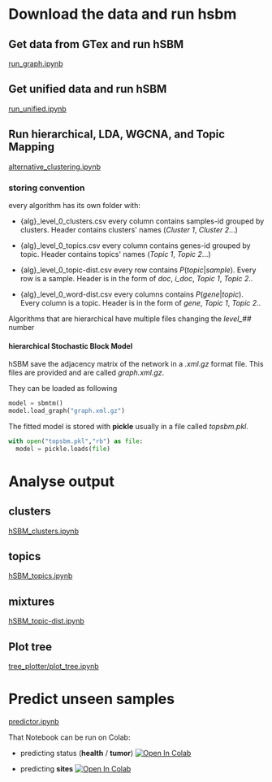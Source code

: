 # Download the data and run hsbm

## Get data from GTex and run hSBM
[run_graph.ipynb](run_graph.ipynb)

## Get unified data and run hSBM
[run_unified.ipynb](unified/run_unified.ipynb)

## Run hierarchical, LDA, WGCNA, and Topic Mapping
[alternative_clustering.ipynb](alternative_clustering.ipynb)

### storing convention
every algorithm has its own folder with:
- {alg}_level_0_clusters.csv
every column contains samples-id grouped by clusters. Header contains clusters' names (*Cluster 1*, *Cluster 2*...)

- {alg}_level_0_topics.csv
every column contains genes-id grouped by topic. Header contains topics' names (*Topic 1*, *Topic 2*...)

- {alg}_level_0_topic-dist.csv
every row contains $P(topic | sample)$. Every row is a sample. Header is in the form of *doc*, *i_doc*, *Topic 1*, *Topic 2*..

- {alg}_level_0_word-dist.csv
every columns contains $P(gene | topic)$. Every column is a topic. Header is in the form of *gene*, *Topic 1*, *Topic 2*..

Algorithms that are hierarchical have multiple files changing the *level_##* number

#### hierarchical Stochastic Block Model

hSBM save the adjacency matrix of the network in a *.xml.gz* format file. This files are provided and are called *graph.xml.gz*.

They can be loaded as following
```python
model = sbmtm()
model.load_graph("graph.xml.gz")
```

The fitted model is stored with **pickle** usually in a file called *topsbm.pkl*.   
```python
with open("topsbm.pkl","rb") as file:
  model = pickle.loads(file)
```

# Analyse output
## clusters
[hSBM_clusters.ipynb](hSBM_clusters.ipynb)

## topics
[hSBM_topics.ipynb](hSBM_topics.ipynb)

## mixtures
[hSBM_topic-dist.ipynb](hSBM_topic-dist.ipynb)

## Plot tree

[tree_plotter/plot_tree.ipynb](tree_plotter/plot_tree.ipynb)

# Predict unseen samples

[predictor.ipynb](predictor.ipynb)

That Notebook can be run on Colab:
- predicting status (**health** / **tumor**) [![Open In Colab](https://colab.research.google.com/assets/colab-badge.svg)](https://drive.google.com/file/d/1vS3aAG-2falzRHuqnzyVL53vUzkAC31-/view?usp=sharing)

- predicting **sites** [![Open In Colab](https://colab.research.google.com/assets/colab-badge.svg)](https://colab.research.google.com/drive/1cIO0u92uZ6sp95ceRlBFA4ccBWZWN95g?usp=sharingg)
